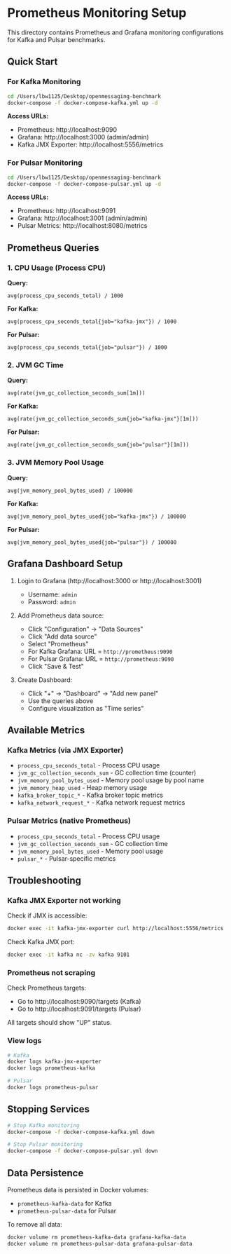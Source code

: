 # Prometheus Monitoring Setup

This directory contains Prometheus and Grafana monitoring configurations for Kafka and Pulsar benchmarks.

## Quick Start

### For Kafka Monitoring

```bash
cd /Users/lbw1125/Desktop/openmessaging-benchmark
docker-compose -f docker-compose-kafka.yml up -d
```

**Access URLs:**
- Prometheus: http://localhost:9090
- Grafana: http://localhost:3000 (admin/admin)
- Kafka JMX Exporter: http://localhost:5556/metrics

### For Pulsar Monitoring

```bash
cd /Users/lbw1125/Desktop/openmessaging-benchmark
docker-compose -f docker-compose-pulsar.yml up -d
```

**Access URLs:**
- Prometheus: http://localhost:9091
- Grafana: http://localhost:3001 (admin/admin)
- Pulsar Metrics: http://localhost:8080/metrics

## Prometheus Queries

### 1. CPU Usage (Process CPU)

**Query:**
```promql
avg(process_cpu_seconds_total) / 1000
```

**For Kafka:**
```promql
avg(process_cpu_seconds_total{job="kafka-jmx"}) / 1000
```

**For Pulsar:**
```promql
avg(process_cpu_seconds_total{job="pulsar"}) / 1000
```

### 2. JVM GC Time

**Query:**
```promql
avg(rate(jvm_gc_collection_seconds_sum[1m]))
```

**For Kafka:**
```promql
avg(rate(jvm_gc_collection_seconds_sum{job="kafka-jmx"}[1m]))
```

**For Pulsar:**
```promql
avg(rate(jvm_gc_collection_seconds_sum{job="pulsar"}[1m]))
```

### 3. JVM Memory Pool Usage

**Query:**
```promql
avg(jvm_memory_pool_bytes_used) / 100000
```

**For Kafka:**
```promql
avg(jvm_memory_pool_bytes_used{job="kafka-jmx"}) / 100000
```

**For Pulsar:**
```promql
avg(jvm_memory_pool_bytes_used{job="pulsar"}) / 100000
```

## Grafana Dashboard Setup

1. Login to Grafana (http://localhost:3000 or http://localhost:3001)
   - Username: `admin`
   - Password: `admin`

2. Add Prometheus data source:
   - Click "Configuration" → "Data Sources"
   - Click "Add data source"
   - Select "Prometheus"
   - For Kafka Grafana: URL = `http://prometheus:9090`
   - For Pulsar Grafana: URL = `http://prometheus:9090`
   - Click "Save & Test"

3. Create Dashboard:
   - Click "+" → "Dashboard" → "Add new panel"
   - Use the queries above
   - Configure visualization as "Time series"

## Available Metrics

### Kafka Metrics (via JMX Exporter)

- `process_cpu_seconds_total` - Process CPU usage
- `jvm_gc_collection_seconds_sum` - GC collection time (counter)
- `jvm_memory_pool_bytes_used` - Memory pool usage by pool name
- `jvm_memory_heap_used` - Heap memory usage
- `kafka_broker_topic_*` - Kafka broker topic metrics
- `kafka_network_request_*` - Kafka network request metrics

### Pulsar Metrics (native Prometheus)

- `process_cpu_seconds_total` - Process CPU usage
- `jvm_gc_collection_seconds_sum` - GC collection time
- `jvm_memory_pool_bytes_used` - Memory pool usage
- `pulsar_*` - Pulsar-specific metrics

## Troubleshooting

### Kafka JMX Exporter not working

Check if JMX is accessible:
```bash
docker exec -it kafka-jmx-exporter curl http://localhost:5556/metrics
```

Check Kafka JMX port:
```bash
docker exec -it kafka nc -zv kafka 9101
```

### Prometheus not scraping

Check Prometheus targets:
- Go to http://localhost:9090/targets (Kafka)
- Go to http://localhost:9091/targets (Pulsar)

All targets should show "UP" status.

### View logs

```bash
# Kafka
docker logs kafka-jmx-exporter
docker logs prometheus-kafka

# Pulsar
docker logs prometheus-pulsar
```

## Stopping Services

```bash
# Stop Kafka monitoring
docker-compose -f docker-compose-kafka.yml down

# Stop Pulsar monitoring
docker-compose -f docker-compose-pulsar.yml down
```

## Data Persistence

Prometheus data is persisted in Docker volumes:
- `prometheus-kafka-data` for Kafka
- `prometheus-pulsar-data` for Pulsar

To remove all data:
```bash
docker volume rm prometheus-kafka-data grafana-kafka-data
docker volume rm prometheus-pulsar-data grafana-pulsar-data
```
